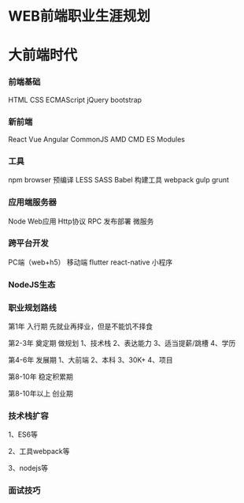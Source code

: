 # WEB前端职业生涯规划

# 大前端时代

### 前端基础
HTML
CSS
ECMAScript
jQuery
bootstrap

### 新前端

React
Vue
Angular
CommonJS
AMD
CMD
ES Modules

### 工具

npm
browser
预编译  LESS SASS Babel
构建工具 webpack gulp grunt


### 应用端服务器
Node Web应用
Http协议
RPC
发布部署
微服务


### 跨平台开发

PC端（web+h5）
移动端 flutter react-native
小程序


### NodeJS生态



### 职业规划路线

第1年  入行期
先就业再择业，但是不能饥不择食


第2-3年 奠定期
做规划
1、技术栈
2、表达能力
3、适当提薪/跳槽
4、学历

第4-6年 发展期
1、大前端
2、本科
3、30K+
4、项目


第8-10年 稳定积累期



第8-10年以上 创业期




### 技术栈扩容

1、ES6等

2、工具webpack等

3、nodejs等


### 面试技巧




